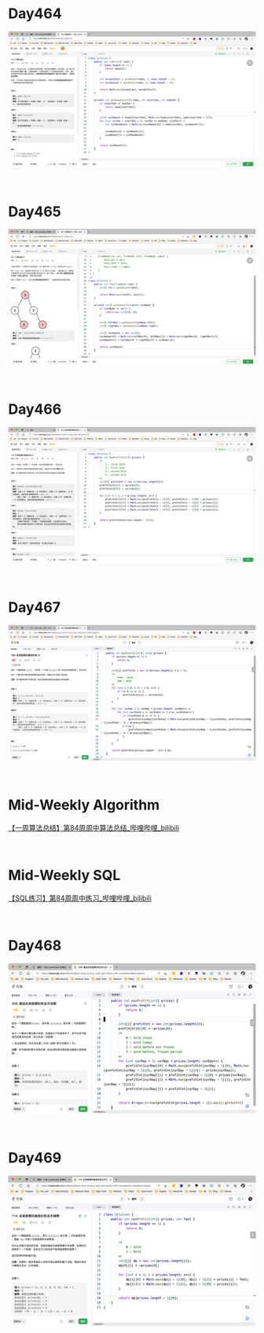 # Day464

![day464](assets/day464.png)

&nbsp;

# Day465

![day465](assets/day465.png)

&nbsp;

# Day466

![day466](assets/day466.png)

&nbsp;

# Day467

![day467](assets/day467.png)

&nbsp;

# Mid-Weekly Algorithm

[【一周算法总结】第84周周中算法总结_哔哩哔哩_bilibili](https://www.bilibili.com/video/BV1Ud4y1c7V8/?vd_source=0e2e4fb78a4d00f87c3860e1ba2bc5b7)

&nbsp;

# Mid-Weekly SQL

[【SQL练习】第84周周中练习_哔哩哔哩_bilibili](https://www.bilibili.com/video/BV1vg41167zT/?vd_source=0e2e4fb78a4d00f87c3860e1ba2bc5b7)

&nbsp;

# Day468

![day468](assets/day468.png)

&nbsp;

# Day469

![day469](assets/day469.jpg)

